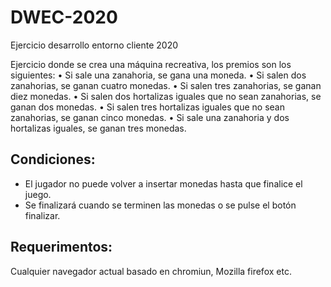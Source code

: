 # DWEC-2020
Ejercicio desarrollo entorno cliente 2020

Ejercicio donde se crea una máquina recreativa, los premios son los siguientes:
• Si sale una zanahoria, se gana una moneda.
• Si salen dos zanahorias, se ganan cuatro monedas.
• Si salen tres zanahorias, se ganan diez monedas.
• Si salen dos hortalizas iguales que no sean zanahorias, se ganan dos monedas.
• Si salen tres hortalizas iguales que no sean zanahorias, se ganan cinco monedas.
• Si sale una zanahoria y dos hortalizas iguales, se ganan tres monedas.


## Condiciones:
- El jugador no puede volver a insertar monedas hasta que finalice el juego.
- Se finalizará cuando se terminen las monedas o se pulse el botón finalizar.

## Requerimentos:

Cualquier navegador actual basado en chromiun, Mozilla firefox etc.
